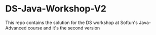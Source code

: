 # DS-Java-Workshop-V2
This repo contains the solution for the DS workshop at Softun's Java-Advanced course and it's the second version
